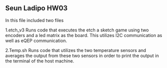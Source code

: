 ## Seun Ladipo HW03

In this file included two files 

1.etch_v3
	Runs code that executes the etch a sketch game using two encoders and a led matrix as the board.
	This utilizes I2C communication as well as eQEP communication.

2.Temp.sh
	Runs code that utilizes the two temperature sensors and averages the output from these two sensors in order to print the output in the terminal of the host machine.
	 
